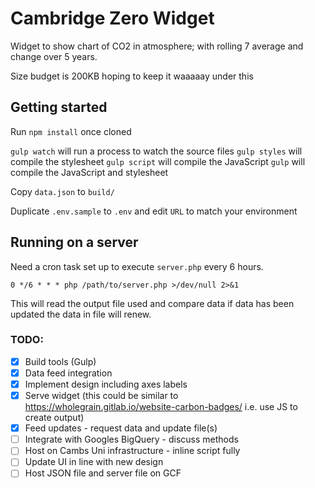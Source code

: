Cambridge Zero Widget
===================

Widget to show chart of CO2 in atmosphere; with rolling 7 average and change over 5 years.

Size budget is 200KB hoping to keep it waaaaay under this

## Getting started
Run `npm install` once cloned

`gulp watch` will run a process to watch the source files
`gulp styles` will compile the stylesheet
`gulp script` will compile the JavaScript
`gulp` will compile the JavaScript and stylesheet

Copy `data.json` to `build/`

Duplicate `.env.sample` to `.env` and edit `URL` to match your environment

## Running on a server
Need a cron task set up to execute `server.php` every 6 hours.

`0 */6 * * * php /path/to/server.php >/dev/null 2>&1`

This will read the output file used and compare data if data has been updated the data in file will renew.

### TODO:
- [x] Build tools (Gulp)
- [x] Data feed integration 
- [x] Implement design including axes labels
- [x] Serve widget (this could be similar to https://wholegrain.gitlab.io/website-carbon-badges/ i.e. use JS to create output)
- [x] Feed updates - request data and update file(s)
- [ ] Integrate with Googles BigQuery - discuss methods
- [ ] Host on Cambs Uni infrastructure - inline script fully
- [ ] Update UI in line with new design
- [ ] Host JSON file and server file on GCF
